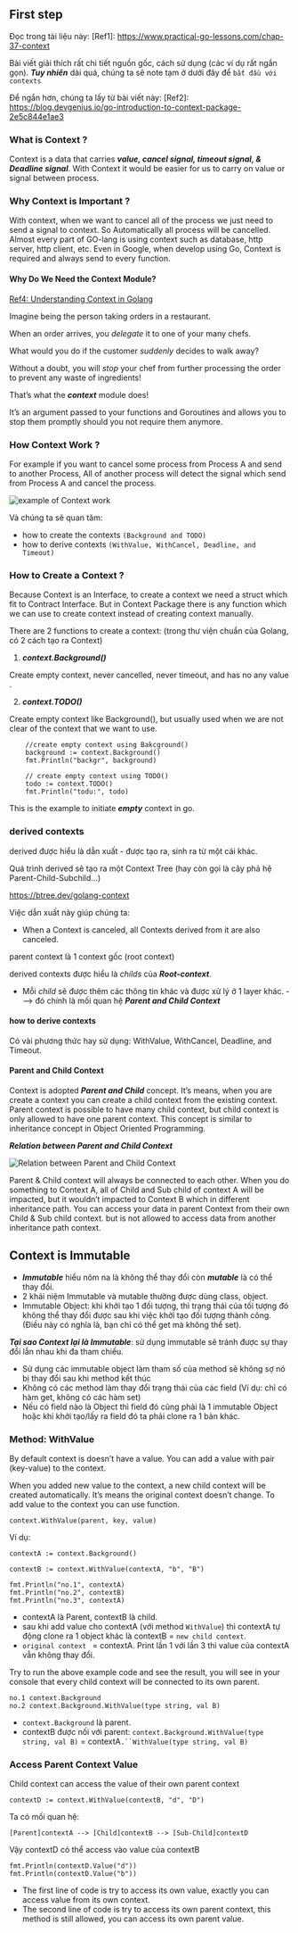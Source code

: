 ## First step

Đọc trong tài liệu này: 
[Ref1]: https://www.practical-go-lessons.com/chap-37-context

Bài viết giải thích rất chi tiết nguồn gốc, cách sử dụng (các ví dụ rất ngắn gọn). ***Tuy nhiên*** dài quá, chúng ta sẽ note tạm ở dưới đây để `bắt đầu với contexts`

Để ngắn hơn, chúng ta lấy từ bài viết này:
[Ref2]: https://blog.devgenius.io/go-introduction-to-context-package-2e5c844e1ae3

### What is Context ?
Context is a data that carries ***value, cancel signal, timeout signal, & Deadline signal***. With Context it would be easier for us to carry on value or signal between process.

### Why Context is Important ?
With context, when we want to cancel all of the process we just need to send a signal to context. So Automatically all process will be cancelled. Almost every part of GO-lang is using context such as database, http server, http client, etc. Even in Google, when develop using Go, Context is required and always send to every function.

#### Why Do We Need the Context Module?

[Ref4: Understanding Context in Golang](https://betterprogramming.pub/understanding-context-in-golang-7f574d9d94e0)

Imagine being the person taking orders in a restaurant.

When an order arrives, you *delegate* it to one of your many chefs.

What would you do if the customer *suddenly* decides to walk away?

Without a doubt, you will *stop* your chef from further processing the order to prevent any waste of ingredients!

That’s what the ***context*** module does!

It’s an argument passed to your functions and Goroutines and allows you to stop them promptly should you not require them anymore.


### How Context Work ?

For example if you want to cancel some process from Process A and send to another Process, All of another process will detect the signal which send from Process A and cancel the process.

![example of Context work](https://github.com/mtchuyen/Golang-Tips/blob/master/statics/Context-example-of-Context-work.png)


Và chúng ta sẽ quan tâm:
- how to create the contexts `(Background and TODO) `
- how to derive contexts `(WithValue, WithCancel, Deadline, and Timeout)`

### How to Create a Context ?
Because Context is an Interface, to create a context we need a struct which fit to Contract Interface. But in Context Package there is any function which we can use to create context instead of creating context manually.

There are 2 functions to create a context: (trong thư viện chuẩn của Golang, có 2 cách tạo ra Context)
1. ***context.Background()***

Create empty context, never cancelled, never timeout, and has no any value .

2. ***context.TODO()***

Create empty context like Background(), but usually used when we are not clear of the context that we want to use.

```
	//create empty context using Bakcground()
	background := context.Background()
	fmt.Println("backgr", background)

	// create empty context using TODO()
	todo := context.TODO()
	fmt.Println("todu:", todo)
```
This is the example to initiate ***empty*** context in go. 

### derived contexts
derived được hiểu là dẫn xuất - được tạo ra, sinh ra từ một cái khác.

Quá trình derived sẽ tạo ra một Context Tree (hay còn gọi là cây phả hệ Parent-Child-Subchild...)

https://btree.dev/golang-context

Việc dẫn xuất này giúp chúng ta:
- When a Context is canceled, all Contexts derived from it are also canceled.

parent context là 1 context gốc (root context)

derived contexts được hiểu là *childs* của ***Root-context***.
- Mỗi *child* sẽ được thêm các thông tin khác và được xử lý ở 1 layer khác.
---> đó chính là mối quan hệ ***Parent and Child Context***

#### how to derive contexts
Có vài phương thức hay sử dụng: WithValue, WithCancel, Deadline, and Timeout.

#### Parent and Child Context
Context is adopted ***Parent and Child*** concept. It’s means, when you are create a context you can create a child context from the existing context. Parent context is possible to have many child context, but child context is only allowed to have one parent context. This concept is similar to inheritance concept in Object Oriented Programming.

***Relation between Parent and Child Context***


![Relation between Parent and Child Context](https://github.com/mtchuyen/Golang-Tips/blob/master/statics/Context-Relation-between-Parent-and-Child-Context.png)


Parent & Child context will always be connected to each other. When you do something to Context A, all of Child and Sub child of context A will be impacted, but it wouldn’t impacted to Context B which in different inheritance path. You can access your data in parent Context from their own Child & Sub child context. but is not allowed to access data from another inheritance path context.

## Context is Immutable

- ***Immutable*** hiểu nôm na là không thể thay đổi còn ***mutable*** là có thể thay đổi.
- 2 khái niệm Immutable và mutable thường được dùng class, object.
- Immutable Object: khi khởi tạo 1 đối tượng, thì trạng thái của tối tượng đó không thể thay đổi được sau khi việc khởi tạo đối tượng thành công. (Điều này có nghĩa là, bạn chỉ có thể get mà không thể set).

***Tại sao Context lại là Immutable***: sử dụng immutable sẽ tránh được sự thay đổi lẫn nhau khi đa tham chiếu.
- Sử dụng các immutable object làm tham số của method sẽ không sợ nó bị thay đổi sau khi method kết thúc
- Không có các method làm thay đổi trạng thái của các field (Ví dụ: chỉ có hàm get, không có các hàm set)
- Nếu có field nào là Object thì field đó cũng phải là 1 immutable Object hoặc khi khởi tạo/lấy ra field đó ta phải clone ra 1 bản khác.

### Method: WithValue
By default context is doesn’t have a value. You can add a value with pair (key-value) to the context. 

When you added new value to the context, a new child context will be created automatically. It’s means the original context doesn’t change. To add value to the context you can use function.

```
context.WithValue(parent, key, value)
```
Ví dụ:
```
contextA := context.Background()

contextB := context.WithValue(contextA, "b", "B")

fmt.Println("no.1", contextA)
fmt.Println("no.2", contextB)
fmt.Println("no.3", contextA)
```

- contextA là Parent, contextB là child.
- sau khi add value cho contextA (với method `WithValue`) thì contextA tự động clone ra 1 object khác là contextB = `new child context`.
- `original context ` = contextA. Print lần 1 với lần 3 thì value của contextA vẫn không thay đổi.


Try to run the above example code and see the result, you will see in your console that every child context will be connected to its own parent.

```
no.1 context.Background
no.2 context.Background.WithValue(type string, val B)
```
- `context.Background` là parent.
- contextB được nối với parent: `context.Background.WithValue(type string, val B)` = contextA`.``WithValue(type string, val B)`

### Access Parent Context Value
Child context can access the value of their own parent context

```
contextD := context.WithValue(contextB, "d", "D")
```
Ta có mối quan hệ: 

`[Parent]contextA --> [Child]contextB --> [Sub-Child]contextD`

Vậy contextD có thể access vào value của contextB

```
fmt.Println(contextD.Value("d"))
fmt.Println(contextD.Value("b"))
```

- The first line of code is try to access its own value, exactly you can access value from its own context.
- The second line of code is try to access its own parent context, this method is still allowed, you can access its own parent value.
